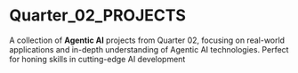 # Quarter_02_PROJECTS
A collection of **Agentic AI** projects from Quarter 02, focusing on real-world applications and in-depth understanding of Agentic AI technologies. Perfect for honing skills in cutting-edge AI development
